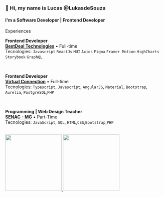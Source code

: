 <h3>👋 Hi, my name is Lucas @LukasdeSouza </h3>

<h4>I'm a  Software Developer | Frontend Developer </h4>
      
   
Experiences   
   
   **Frontend Developer** \
[**BestDeal Technologies**](https://www.bestdeal.com.br/) • Full-time \
Tecnologies: `Javascript` `ReactJs` `MUI` `Axios` `Figma` `Framer Motion` `HighCharts` `Storybook` `GraphQL` 

<br/>

**Frontend Developer** \
[**Virtual Connection**](https://www.virtualconnection.com.br/) • Full-time \
Tecnologies: `Typescript`, `Javascript`, `AngularJS`, `Material`, `Bootstrap`, `Aurelia`, `PostgreSQL`,`PHP`

<br/>

**Programming | Web Design Teacher** \
[**SENAC - MG**](https://mg.senac.br/Paginas/default.aspx) • Part-Time \
Tecnologies: `JavaScript`, `SQL`, `HTML`,`CSS`,`Bootstrap`,`PHP`\
<br/>   
   
   
<div>
<a href="https://github.com/LukasdeSouza">
<img height="180em" src="https://github-readme-stats.vercel.app/api/top-langs/?username=LukasdeSouza&layout=compact&langs_count=7&theme=dracula"/>
<img height="180em" src="https://github-readme-stats.vercel.app/api?username=LukasdeSouza&show_icons=true&theme=dracula&include_all_commits=true&count_private=true"/>
</div>
   
          

<!---
LukasdeSouza/LukasdeSouza is a ✨ special ✨ repository because its `README.md` (this file) appears on your GitHub profile.
You can click the Preview link to take a look at your changes.
--->
